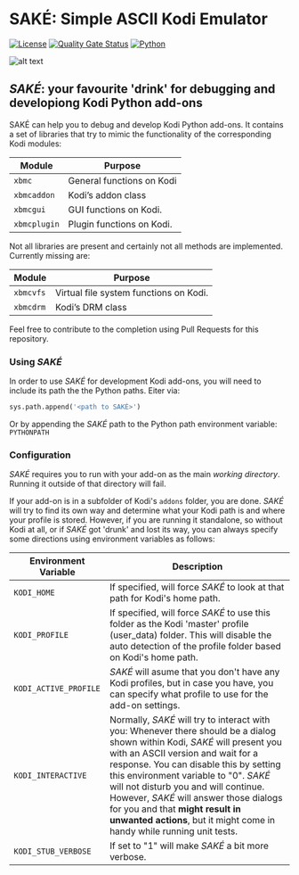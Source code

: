 # SAKÉ: Simple ASCII Kodi Emulator
[![License](https://img.shields.io/github/license/retrospect-addon/kodi.emulator.ascii?color=brightgreen)](LICENSE.md)
[![Quality Gate Status](https://sonarcloud.io/api/project_badges/measure?project=retrospect-addon%3Akodi.emulator.ascii&metric=alert_status)](https://sonarcloud.io/dashboard?id=retrospect-addon%3Akodi.emulator.ascii)
[![Python](https://img.shields.io/badge/python-2.7%20%7C%203.6-blue?logo=python)](https://kodi.tv/article/attention-addon-developers-migration-python-3)

![alt text](https://github.com/retrospect-addon/kodi.emulator.ascii/raw/master/sake.png "Simple ASCII Kodi Emulator")

## _SAKÉ_: your favourite 'drink' for debugging and developiong Kodi Python add-ons
SAKÉ can help you to debug and develop Kodi Python add-ons. It contains a set of libraries that try to mimic the functionality of the corresponding Kodi modules:

| Module        | Purpose                   |
|---------------|---------------------------|
|`xbmc`         | General functions on Kodi |
|`xbmcaddon`    | Kodi’s addon class        |
|`xbmcgui`      | GUI functions on Kodi.    |
|`xbmcplugin`   | Plugin functions on Kodi. |


Not all libraries are present and certainly not all methods are implemented. Currently missing are:

| Module        | Purpose                   |
|---------------|---------------------------|
|`xbmcvfs`      | Virtual file system functions on Kodi.|
|`xbmcdrm`      | Kodi’s DRM class          |

Feel free to contribute to the completion using Pull Requests for this repository.

### Using _SAKÉ_
In order to use _SAKÉ_ for development Kodi add-ons, you will need to include its path the the Python paths. Eiter via:

```Python
sys.path.append('<path to SAKÉ>')
```

Or by appending the _SAKÉ_ path to the Python path environment variable: `PYTHONPATH`

### Configuration
_SAKÉ_ requires you to run with your add-on as the main _working directory_. Running it outside of that directory will fail. 

If your add-on is in a subfolder of Kodi's `addons` folder, you are done. _SAKÉ_ will try to find its own way and determine what your Kodi path is and where your profile is stored. However, if you are running it standalone, so without Kodi at all, or if _SAKÉ_ got 'drunk' and lost its way, you can always specify some directions using environment variables as follows:

| Environment Variable | Description |
|----------------------|-------------|
| `KODI_HOME`          | If specified, will force _SAKÉ_ to look at that path for Kodi's home path. |
| `KODI_PROFILE` | If specified, will force _SAKÉ_ to use this folder as the Kodi 'master' profile (user_data) folder. This will disable the auto detection of the profile folder based on Kodi's home path. |
| `KODI_ACTIVE_PROFILE` | _SAKÉ_ will asume that you don't have any Kodi profiles, but in case  you have, you can specify what profile to use for the add-on settings. |
| `KODI_INTERACTIVE`   | Normally, _SAKÉ_ will try to interact with you: Whenever there should be a dialog shown within Kodi, _SAKÉ_ will present you with an ASCII version and wait for a response. You can disable this by setting this environment variable to "0". _SAKÉ_ will not disturb you and will continue. However, _SAKÉ_ will answer those dialogs for you and that **might result in unwanted actions**, but it might come in handy while running unit tests.|
| `KODI_STUB_VERBOSE` | If set to "1" will make _SAKÉ_ a bit more verbose. |

